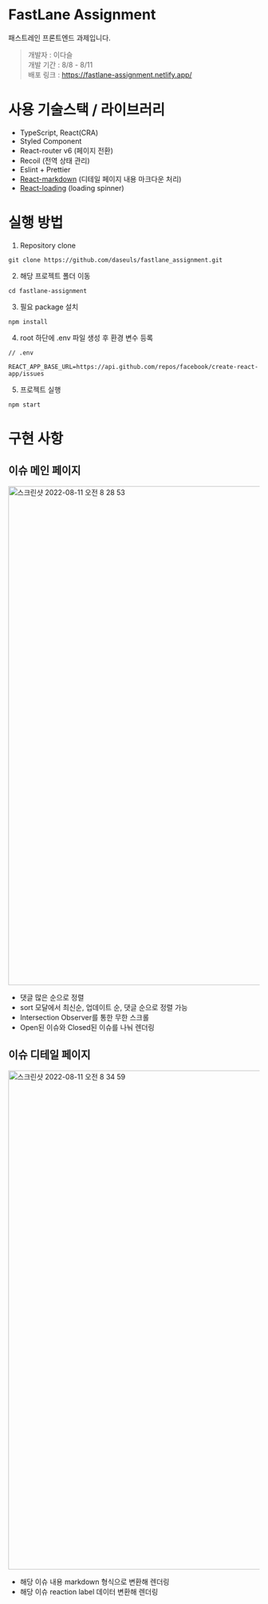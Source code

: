 # FastLane Assignment

패스트레인 프론트엔드 과제입니다.

> 개발자 : 이다슬 <br>
> 개발 기간 : 8/8 - 8/11 <br>
> 배포 링크 : https://fastlane-assignment.netlify.app/

# 사용 기술스택 / 라이브러리

- TypeScript, React(CRA)
- Styled Component
- React-router v6 (페이지 전환)
- Recoil (전역 상태 관리)
- Eslint + Prettier
- [React-markdown](https://github.com/remarkjs/react-markdown) (디테일 페이지 내용 마크다운 처리)
- [React-loading](https://github.com/fakiolinho/react-loading) (loading spinner)

# 실행 방법

1. Repository clone

```
git clone https://github.com/daseuls/fastlane_assignment.git
```

2. 해당 프로젝트 폴더 이동

```
cd fastlane-assignment
```

3. 필요 package 설치

```
npm install
```

4. root 하단에 .env 파일 생성 후 환경 변수 등록

```
// .env

REACT_APP_BASE_URL=https://api.github.com/repos/facebook/create-react-app/issues
```

5. 프로젝트 실행

```
npm start
```

# 구현 사항

## 이슈 메인 페이지

<img width="1000" alt="스크린샷 2022-08-11 오전 8 28 53" src="https://user-images.githubusercontent.com/71131248/184040411-cfb4ad9a-30fd-4482-92f8-d65964ca3b49.png">

- 댓글 많은 순으로 정렬
- sort 모달에서 최신순, 업데이트 순, 댓글 순으로 정렬 가능
- Intersection Observer를 통한 무한 스크롤
- Open된 이슈와 Closed된 이슈를 나눠 렌더링

## 이슈 디테일 페이지

<img width="1000" alt="스크린샷 2022-08-11 오전 8 34 59" src="https://user-images.githubusercontent.com/71131248/184040830-8858b3d7-2bad-4abc-918e-a745f8044a9e.png">

- 해당 이슈 내용 markdown 형식으로 변환해 렌더링
- 해당 이슈 reaction label 데이터 변환해 렌더링

